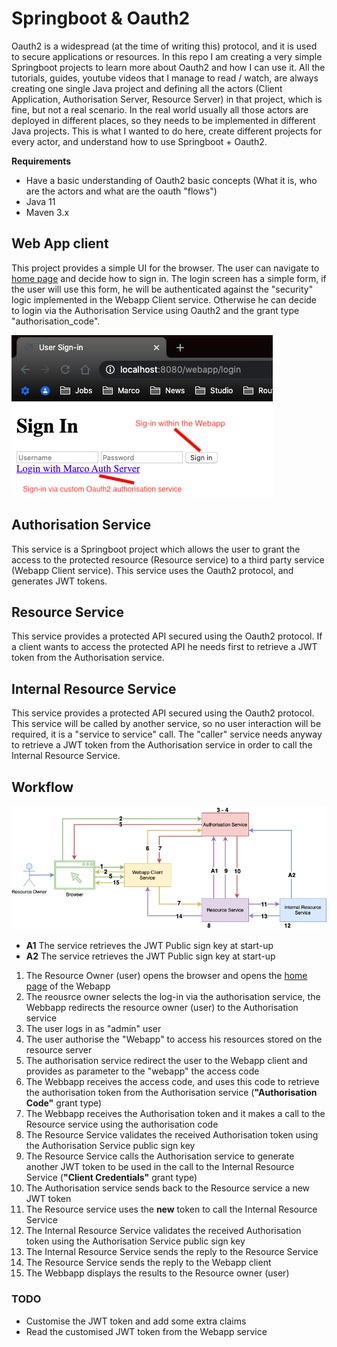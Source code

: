 # Springboot & Oauth2 
Oauth2 is a widespread (at the time of writing this) protocol, and it is used to secure applications or resources.
In this repo I am creating a very simple Springboot projects to learn more about Oauth2 and how I can use it. All the tutorials, guides, youtube videos that I manage to read / watch, are always creating one single Java project and defining all the actors (Client Application, Authorisation Server, Resource Server) in that project, which is fine, but not a real scenario. In the real world usually all those actors are deployed in different places, so they needs to be implemented in different Java projects. This is what I wanted to do here, create different projects for every actor, and understand how to use Springboot + Oauth2.

**Requirements**
- Have a basic understanding of Oauth2 basic concepts (What it is, who are the actors and what are the oauth "flows")
- Java 11
- Maven 3.x

## Web App client
This project provides a simple UI for the browser. The user can navigate to [home page](http://localhost:8080/webapp) and decide how to sign in. The login screen has a simple form, if the user will use this form, he will be authenticated against the "security" logic implemented in the Webapp Client service. Otherwise he can decide to login via the Authorisation Service using Oauth2 and the grant type "authorisation_code".

![Diagram](./misc/img/login.png)

## Authorisation Service
This service is a Springboot project which allows the user to grant the access to the protected resource (Resource service) to a third party service (Webapp Client service). This service uses the Oauth2 protocol, and generates JWT tokens.

## Resource Service

This service provides a protected API secured using the Oauth2 protocol. If a client wants to access the protected API he needs first to retrieve a JWT token from the Authorisation service.

## Internal Resource Service

This service provides a protected API secured using the Oauth2 protocol. This service will be called by another service, so no user interaction will be required, it is a "service to service" call. The "caller" service needs anyway to retrieve a JWT token from the Authorisation service in order to call the Internal Resource Service.

## Workflow
![Diagram](./misc/img/diagram.png)
* **A1** The service retrieves the JWT Public sign key at start-up
* **A2** The service retrieves the JWT Public sign key at start-up
1. The Resource Owner (user) opens the browser and opens the [home page](http://localhost:8080/webapp) of the Webapp
1. The reousrce owner selects the log-in via the authorisation service, the Webbapp redirects the resource owner (user) to the Authorisation service
1. The user logs in as "admin" user 
1. The user authorise the "Webapp" to access his resources stored on the resource server
1. The authorisation service redirect the user to the Webapp client and provides as parameter to the "webapp" the access code
1. The Webbapp receives the access code, and uses this code to retrieve the authorisation token from the Authorisation service (**"Authorisation Code"** grant type)
1. The Webbapp receives the Authorisation token and it makes a call to the Resource service using the authorisation code
1. The Resource Service validates the received Authorisation token using the Authorisation Service public sign key
1. The Resource Service calls the Authorisation service to generate another JWT token to be used in the call to the Internal Resource Service (**"Client Credentials"** grant type)
1. The Authorisation service sends back to the Resource service a new JWT token
1. The Resource service uses the **new** token to call the Internal Resource Service
1. The Internal Resource Service validates the received Authorisation token using the Authorisation Service public sign key
1. The Internal Resource Service sends the reply to the Resource Service
1. The Resource Service sends the reply to the Webapp client 
1. The Webbapp displays the results to the Resource owner (user)

### TODO
 - Customise the JWT token and add some extra claims
 - Read the customised JWT token from the Webapp service
